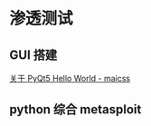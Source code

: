 # 渗透测试

## GUI 搭建

[关于 PyQt5 Hello World - maicss](https://maicss.gitbook.io/pyqt5-chinese-tutoral/hello_world)

## python 综合 metasploit


